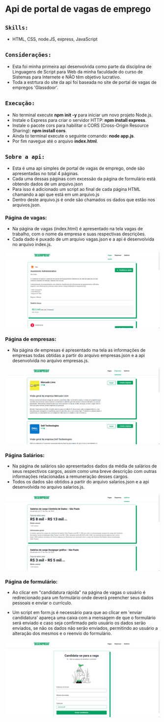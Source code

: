# Api de portal de vagas de emprego

## `Skills:`
* HTML, CSS, node.JS, express, JavaScript

## `Considerações:`
* Esta foi minha primeira api desenvolvida como parte da disciplina de Linguagens de Script para Web da minha faculdade do curso de Sistemas para Internete e NÃO têm objetivo lucrativo.
* Toda a estrtura do site da api foi baseada no site de portal de vagas de empregos 'Glassdoor'.

## `Execução:`
* No terminal execute **npm init -y** para iniciar um novo projeto Node.js.
* Instale o Express para criar o servidor HTTP: **npm install express**.
* Instale o pacote cors para habilitar o CORS (Cross-Origin Resource Sharing): **npm install cors**.
* Ainda to terminal execute o seguinte comando: **node app.js**.
* Por fim navegue até o arquivo **index.html**.

## `Sobre a api:`
* Esta é uma api simples de portal de vagas de emprego, onde são apresentadas no total 4 páginas.
* Cada uma dessas páginas com excessão da página de formulário está obtendo dados de um arquivo.json
* Para isso é adicionado um script ao final de cada página HTML chamando a api que está em um arquivo.js
* Dentro deste arquivo.js é onde são chamados os dados que estão nos arquivos.json.

### Página de vagas:
* Na página de vagas (index.html) é apresentado na tela vagas de trabalho, com o nome da empresa e suas respectivas descrições.
* Cada dado é puxado de um arquivo vagas.json e a api é desenvolvida no arquivo index.js.

![Página princial](src/img/principal.png)

### Página de empresas:

* Na página de empresas é apresentado ma tela as informações de empresas todas obtidas a partir do arquivo empresas.json e a api desenvolvida no arquivo empresas.js.
  
![Página princial](src/img/empresas.png)
### Página Salários:

* Na página de salários são apresentados dados da média de salários de seus respectivos cargos, assim como uma breve descrição com outras informações relacionadas a remuneração desses cargos.
* Todos os dados são obtidos a partir do arquivo salarios.json e a api desenvolvida no arquivo salarios.js.

![Página princial](src/img/salarios.png)

### Página de formulário:

* Ao clicar em "candidatura rápida" na página de vagas o usuário é redirecionado para um formulário onde deverá preencher seus dados pessoais e enviar o currículo.

* Um script em form.js é necessário para que ao clicar em 'enviar candidatura' apareça uma caixa com a mensagem de que o formulário será enviado e caso seja confirmado pelo usuário os dados serão enviados, se não os dados não serão enviados, permitindo ao usuário a alteração dos mesmos e o reenvio do formulário.

![Página princial](src/img/formulario.png)
